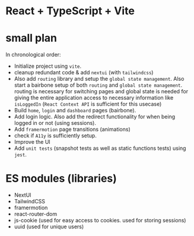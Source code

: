 # React + TypeScript + Vite

# small plan
In chronological order:
- Initialize project using `vite`.
- cleanup redundant code & add `nextui` (with `tailwindcss`)
- Also add `routing` library and setup the `global state management`. Also start a bairbone setup of both `routing` and `global state management`. routing is necessary for switching pages and global state is needed for giving the entire application access to necessary information like `isLoggedIn` (`React Context API` is sufficient for this usecase)
- Build `home`, `login` and `dashboard` pages (bairbone).
- Add login logic. Also add the redirect functionality for when being logged in or not (using sessions).
- Add `framermotion` page transitions (animations)
- check if `A11y` is sufficiently setup.
- Improve the UI
- Add `unit tests` (snapshot tests as well as static functions tests) using `jest`.

# ES modules (libraries)
- NextUI
- TailwindCSS
- framermotion
- react-router-dom
- js-cookie (used for easy access to cookies. used for storing sessions)
- uuid (used for unique users)
